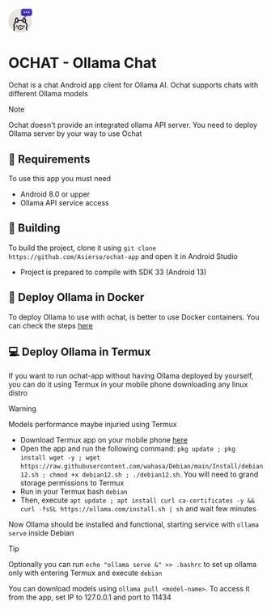 <img src="ochat.png" width="48px">

# OCHAT - Ollama Chat
Ochat is a chat Android app client for Ollama AI. Ochat supports chats with different Ollama models

>[!NOTE] 
>Ochat doesn't provide an integrated ollama API server. You need to deploy Ollama server by your way to use Ochat

## 📱 Requirements
To use this app you must need 
- Android 8.0 or upper
- Ollama API service access

## 🔨 Building
To build the project, clone it using `git clone https://github.com/Asierso/ochat-app` and open it in Android Studio
- Project is prepared to compile with SDK 33 (Android 13)

## 🐳 Deploy Ollama in Docker
To deploy Ollama to use with ochat, is better to use Docker containers. You can check the steps [here](https://hub.docker.com/r/ollama/ollama)

## 💻 Deploy Ollama in Termux
If you want to run ochat-app without having Ollama deployed by yourself, you can do it using Termux in your mobile phone downloading any linux distro

>[!WARNING] 
>Models performance maybe injuried using Termux

- Download Termux app on your mobile phone [here](https://github.com/termux/termux-app)
- Open the app and run the following command: `pkg update ; pkg install wget -y ; wget https://raw.githubusercontent.com/wahasa/Debian/main/Install/debian12.sh ; chmod +x debian12.sh ; ./debian12.sh`. You will need to grand storage permissions to Termux
- Run in your Termux bash `debian`
- Then, execute `apt update ; apt install curl ca-certificates -y && curl -fsSL https://ollama.com/install.sh | sh` and wait few minutes

Now Ollama should be installed and functional, starting service with `ollama serve` inside Debian

>[!TIP] 
>Optionally you can run `echo "ollama serve &" >> .bashrc` to set up ollama only with entering Termux and execute `debian` 

You can download models using `ollama pull <model-name>`. To access it from the app, set IP to 127.0.0.1 and port to 11434